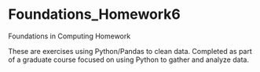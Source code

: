 # Foundations_Homework6
Foundations in Computing Homework

These are exercises using Python/Pandas to clean data. Completed as part of a graduate course focused on using Python to gather and analyze data.
